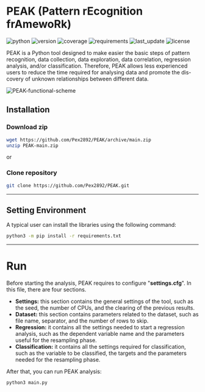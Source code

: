 # PEAK (Pattern rEcognition frAmewoRk)

![python](https://img.shields.io/badge/Python%20tested-3.9.x-blue)
![version](https://img.shields.io/badge/version-v1.0-blue)
![coverage](https://img.shields.io/badge/Coverage-100%25-orange)
![requirements](https://img.shields.io/badge/requirements-up%20to%20date-brightgreen)
![last_update](https://img.shields.io/badge/last%20update-April%2002%2C%202021-yellowgreen)
![license](https://img.shields.io/badge/License-PEAK%20by%20Giuseppe%20Sgroi%20is%20licensed%20under%20CC%20BY--NC--SA%204.0-red)

PEAK is a Python tool designed to make easier the basic steps of pattern recognition, data collection, data exploration, data correlation, regression analysis, and/or classification. Therefore, PEAK allows less experienced users to reduce the time required for analysing data and promote the dis-covery of unknown relationships between different data.

![PEAK-functional-scheme](https://user-images.githubusercontent.com/15036433/113410100-ee83aa00-93b2-11eb-8f0e-2ebbef8eb6db.png)

## Installation

### Download zip
```bash
wget https://github.com/Pex2892/PEAK/archive/main.zip
unzip PEAK-main.zip
```
or
### Clone repository
```bash
git clone https://github.com/Pex2892/PEAK.git
```

---

## Setting Environment
A typical user can install the libraries using the following command:
``` bash
python3 -m pip install -r requirements.txt
```

---

# Run

Before starting the analysis, PEAK requires to configure "__settings.cfg__". In this file, there are four sections.
- __Settings:__ this section contains the general settings of the tool, such as the seed, the number of CPUs, and the clearing of the previous results.
- __Dataset:__ this section contains parameters related to the dataset, such as file name, separator, and the number of rows to skip.
- __Regression:__ it contains all the settings needed to start a regression analysis, such as the dependent variable name and the parameters useful for the resampling phase.
- __Classification:__ it contains all the settings required for classification, such as the variable to be classified, the targets and the parameters needed for the resampling phase.

After that, you can run PEAK analysis:
```bash
python3 main.py
```

